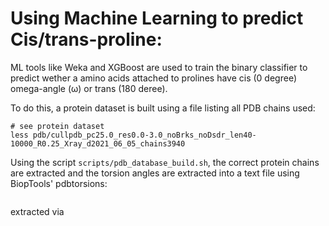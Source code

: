 # Using Machine Learning to predict Cis/trans-proline:

ML tools like Weka and XGBoost are used to train the binary classifier to predict wether a amino acids attached to prolines have cis (0 degree)
omega-angle (ω) or trans (180 deree).

To do this, a protein dataset is built using a file listing all PDB chains used:

```
# see protein dataset 
less pdb/cullpdb_pc25.0_res0.0-3.0_noBrks_noDsdr_len40-10000_R0.25_Xray_d2021_06_05_chains3940
```

Using the script `scripts/pdb_database_build.sh`, the correct protein chains are extracted and the torsion angles are extracted into a text file using
BiopTools' pdbtorsions:
```

```


extracted via 
